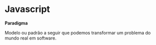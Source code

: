 <h1>Javascript</h1>

<strong>Paradigma</strong>
<p>
Modelo ou padrão a seguir que podemos transformar um problema do mundo real em software.
</p>